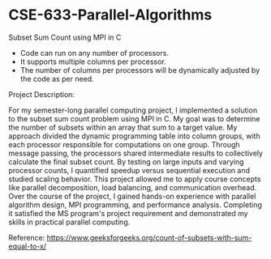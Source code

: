# CSE-633-Parallel-Algorithms
Subset Sum Count using MPI in C

* Code can run on any number of processors.
* It supports multiple columns per processor.
* The number of columns per processors will be dynamically adjusted by the code as per need.

Project Description:

For my semester-long parallel computing project, I implemented a solution to the subset sum count problem using MPI in C. My goal was to determine the number of subsets within an array that sum to a target value. My approach divided the dynamic programming table into column groups, with each processor responsible for computations on one group. Through message passing, the processors shared intermediate results to collectively calculate the final subset count. By testing on large inputs and varying processor counts, I quantified speedup versus sequential execution and studied scaling behavior. This project allowed me to apply course concepts like parallel decomposition, load balancing, and communication overhead. Over the course of the project, I gained hands-on experience with parallel algorithm design, MPI programming, and performance analysis. Completing it satisfied the MS program's project requirement and demonstrated my skills in practical parallel computing.

Reference:
https://www.geeksforgeeks.org/count-of-subsets-with-sum-equal-to-x/
